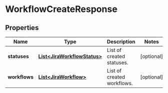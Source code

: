 # WorkflowCreateResponse

## Properties
Name | Type | Description | Notes
------------ | ------------- | ------------- | -------------
**statuses** | [**List&lt;JiraWorkflowStatus&gt;**](JiraWorkflowStatus.md) | List of created statuses. |  [optional]
**workflows** | [**List&lt;JiraWorkflow&gt;**](JiraWorkflow.md) | List of created workflows. |  [optional]
